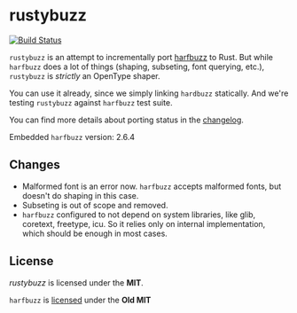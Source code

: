 # rustybuzz
[![Build Status](https://travis-ci.org/RazrFalcon/rustybuzz.svg?branch=master)](https://travis-ci.org/RazrFalcon/rustybuzz)

`rustybuzz` is an attempt to incrementally port [harfbuzz](https://github.com/harfbuzz/harfbuzz) to Rust.
But while `harfbuzz` does a lot of things (shaping, subseting, font querying, etc.),
`rustybuzz` is *strictly* an OpenType shaper.

You can use it already, since we simply linking `hardbuzz` statically.
And we're testing `rustybuzz` against `harfbuzz` test suite.

You can find more details about porting status in the [changelog](./CHANGELOG.md).

Embedded `harfbuzz` version: 2.6.4

## Changes

- Malformed font is an error now.
  `harfbuzz` accepts malformed fonts, but doesn't do shaping in this case.
- Subseting is out of scope and removed.
- `harfbuzz` configured to not depend on system libraries, like glib, coretext, freetype, icu.
  So it relies only on internal implementation, which should be enough in most cases.

## License

*rustybuzz* is licensed under the **MIT**.

`harfbuzz` is [licensed](https://github.com/harfbuzz/harfbuzz/blob/master/COPYING) under the **Old MIT**
